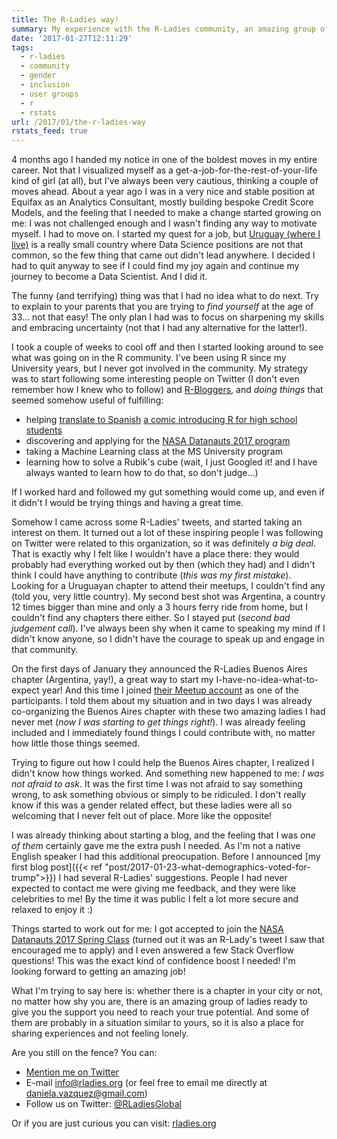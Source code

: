 ```yaml
---
title: The R-Ladies way!
summary: My experience with the R-Ladies community, an amazing group of ladies who built a truly supportive environment for women in the R community to reach their true potential across the world.
date: '2017-01-27T12:11:29'
tags:
  - r-ladies
  - community
  - gender
  - inclusion
  - user groups
  - r
  - rstats
url: /2017/01/the-r-ladies-way
rstats_feed: true
---
```


4 months ago I handed my notice in one of the boldest moves in my entire career. Not that I visualized myself as a get-a-job-for-the-rest-of-your-life kind of girl (at all), but I've always been very cautious, thinking a couple of moves ahead. About a year ago I was in a very nice and stable position at Equifax as an Analytics Consultant, mostly building bespoke Credit Score Models, and the feeling that I needed to make a change started growing on me: I was not challenged enough and I wasn't finding any way to motivate myself. I had to move on. I started my quest for a job, but [Uruguay (where I live)](https://en.wikipedia.org/wiki/Uruguay) is a really small country where Data Science positions are not that common, so the few thing that came out didn't lead anywhere. I decided I had to quit anyway to see if I could find my joy again and continue my journey to become a Data Scientist. And I did it.

The funny (and terrifying) thing was that I had no idea what to do next. Try to explain to your parents that you are trying to *find yourself* at the age of 33... not that easy! The only plan I had was to focus on sharpening my skills and embracing uncertainty (not that I had any alternative for the latter!).

I took a couple of weeks to cool off and then I started looking around to see what was going on in the R community. I've been using R since my University years, but I never got involved in the community. My strategy was to start following some interesting people on Twitter (I don't even remember how I knew who to follow) and [R-Bloggers](https://www.r-bloggers.com/), and *doing things* that seemed somehow useful of fulfilling:

* helping [translate to Spanish](https://github.com/BetaAndBit/ComicBooks/blob/master/es_la/HeavyDog_es_la.pdf) [a comic introducing R for high school students](https://github.com/BetaAndBit/ComicBooks/blob/master/en/HeavyDog_en.pdf) 
* discovering and applying for the [NASA Datanauts 2017 program](https://open.nasa.gov/explore/datanauts/) 
* taking a Machine Learning class at the MS University program
* learning how to solve a Rubik's cube (wait, I just Googled it! and I have always wanted to learn how to do that, so don't judge...) 

If I worked hard and followed my gut something would come up, and even if it didn't I would be trying things and having a great time.

Somehow I came across some R-Ladies' tweets, and started taking an interest on them. It turned out a lot of these inspiring people I was following on Twitter were related to this organization, so it was definitely *a big deal*. That is exactly why I felt like I wouldn't have a place there: they would probably had everything worked out by then (which they had) and I didn't think I could have anything to contribute (*this was my first mistake*). Looking for a Uruguayan chapter to attend their meetups, I couldn't find any (told you, very little country). My second best shot was Argentina, a country 12 times bigger than mine and only a 3 hours ferry ride from home, but I couldn't find any chapters there either. So I stayed put (*second bad judgement call*). I've always been shy when it came to speaking my mind if I didn't know anyone, so I didn't have the courage to speak up and engage in that community.

On the first days of January they announced the R-Ladies Buenos Aires chapter (Argentina, yay!), a great way to start my I-have-no-idea-what-to-expect year! And this time I joined [their Meetup account](https://www.meetup.com/rladies-buenos-aires/) as one of the participants. I told them about my situation and in two days I was already co-organizing the Buenos Aires chapter with these two amazing ladies I had never met (*now I was starting to get things right!*). I was already feeling included and I immediately found things I could contribute with, no matter how little those things seemed. 

Trying to figure out how I could help the Buenos Aires chapter, I realized I didn't know how things worked. And something new happened to me: *I was not afraid to ask*. It was the first time I was not afraid to say something wrong, to ask something obvious or simply to be ridiculed. I don't really know if this was a gender related effect, but these ladies were all so welcoming that I never felt out of place. More like the opposite! 

I was already thinking about starting a blog, and the feeling that I was *one of them* certainly gave me the extra push I needed. As I'm not a native English speaker I had this additional preocupation. Before I announced [my first blog post]({{< ref "post/2017-01-23-what-demographics-voted-for-trump">}}) I had several R-Ladies' suggestions. People I had never expected to contact me were giving me feedback, and they were like celebrities to me! By the time it was public I felt a lot more secure and relaxed to enjoy it :) 

Things started to work out for me: I got accepted to join the [NASA Datanauts 2017 Spring Class](https://open.nasa.gov/blog/welcome-datanauts-2017-spring-class/) (turned out it was an R-Lady's tweet I saw that encouraged me to apply) and I even answered a few Stack Overflow questions! This was the exact kind of confidence boost I needed! I'm looking forward to getting an amazing job!

What I'm trying to say here is: whether there is a chapter in your city or not, no matter how shy you are, there is an amazing group of ladies ready to give you the support you need to reach your true potential. And some of them are probably in a situation similar to yours, so it is also a place for sharing experiences and not feeling lonely.

Are you still on the fence? You can:

* [Mention me on Twitter](https://twitter.com/intent/tweet?user_id=114258616)
* E-mail info@rladies.org (or feel free to email me directly at daniela.vazquez@gmail.com)
* Follow us on Twitter: [@RLadiesGlobal](https://twitter.com/intent/user?screen_name=RLadiesGlobal)

Or if you are just curious you can visit: [rladies.org](https://rladies.org/)
